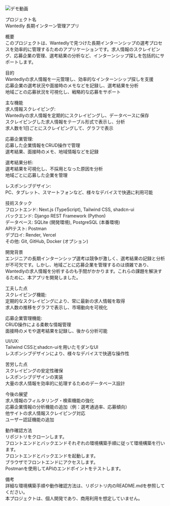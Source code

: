 <img src="https://github.com/ajdjaiuoapooiad/next-port5-frontend-pageRouter/raw/main/_-GoogleChrome2025-03-2019-23-08-ezgif.com-video-to-gif-converter%20(1).gif" alt="デモ動画">


プロジェクト名  
Wantedly 長期インターン管理アプリ

概要  
このプロジェクトは、Wantedlyで見つけた長期インターンシップの選考プロセスを効率的に管理するためのアプリケーションです。求人情報のスクレイピング、応募企業の管理、選考結果の分析など、インターンシップ探しを包括的にサポートします。

目的  
Wantedlyの求人情報を一元管理し、効率的なインターンシップ探しを支援  
応募企業の選考状況や面接時のメモなどを記録し、選考結果を分析  
地域ごとの応募状況を可視化し、戦略的な応募をサポート  

主な機能  
求人情報スクレイピング:  
Wantedlyの求人情報を定期的にスクレイピングし、データベースに保存  
スクレイピングした求人情報をテーブル形式で表示し、分析  
求人数を1日ごとにスクレイピングして、グラフで表示  

応募企業管理:  
応募した企業情報をCRUD操作で管理  
選考結果、面接時のメモ、地域情報などを記録  

選考結果分析:  
選考結果を可視化し、不採用となった原因を分析  
地域ごとに応募した企業を管理  

レスポンシブデザイン:  
PC、タブレット、スマートフォンなど、様々なデバイスで快適に利用可能  

技術スタック  
フロントエンド: Next.js (TypeScript), Tailwind CSS, shadcn-ui  
バックエンド: Django REST Framework (Python)  
データベース: SQLite (開発環境), PostgreSQL (本番環境)  
APIテスト: Postman  
デプロイ: Render, Vercel  
その他: Git, GitHub, Docker (オプション)  

開発背景  
エンジニアの長期インターンシップ選考は競争が激しく、選考結果の記録と分析が不可欠です。しかし、地域ごとに応募企業を管理するのは煩雑であり、Wantedlyの求人情報を分析するのも手間がかかります。これらの課題を解決するために、本アプリを開発しました。

工夫した点  
スクレイピング機能:  
定期的なスクレイピングにより、常に最新の求人情報を取得  
求人数の推移をグラフで表示し、市場動向を可視化  

応募企業管理機能:  
CRUD操作による柔軟な情報管理  
面接時のメモや選考結果を記録し、後から分析可能  

UI/UX:  
Tailwind CSSとshadcn-uiを用いたモダンなUI  
レスポンシブデザインにより、様々なデバイスで快適な操作性  

苦労した点  
スクレイピングの安定性確保  
レスポンシブデザインの実装  
大量の求人情報を効率的に処理するためのデータベース設計  

今後の展望  
求人情報のフィルタリング・検索機能の強化  
応募企業情報の分析機能の追加（例：選考通過率、応募傾向）  
他サイトの求人情報スクレイピング対応  
ユーザー認証機能の追加  

動作確認方法  
リポジトリをクローンします。  
フロントエンドとバックエンドそれぞれの環境構築手順に従って環境構築を行います。  
フロントエンドとバックエンドを起動します。  
ブラウザでフロントエンドにアクセスします。  
Postmanを使用してAPIのエンドポイントをテストします。  

備考  
詳細な環境構築手順や動作確認方法は、リポジトリ内のREADME.mdを参照してください。  
本プロジェクトは、個人開発であり、商用利用を想定していません。  